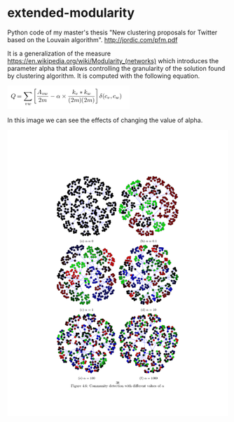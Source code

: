 # extended-modularity

Python code of my master's thesis "New clustering proposals for Twitter based on the Louvain algorithm". http://jordic.com/pfm.pdf

It is a generalization of the measure https://en.wikipedia.org/wiki/Modularity_(networks) which introduces the parameter alpha that allows controlling the granularity of the solution found by clustering algorithm. It is computed with the following equation.

![image](equation.png)

In this image we can see the effects of changing the value of alpha.

![alt tag](a44.png)
